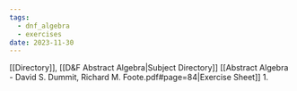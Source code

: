 ```yaml
---
tags:
  - dnf_algebra
  - exercises
date: 2023-11-30
---
```

[[Directory]], [[D&F Abstract Algebra|Subject Directory]]
[[Abstract Algebra - David S. Dummit, Richard M. Foote.pdf#page=84|Exercise Sheet]]
1. 
